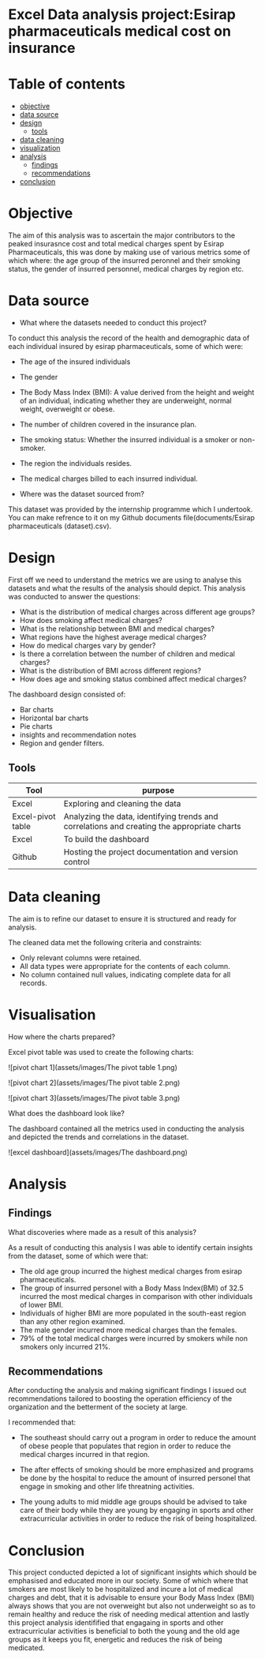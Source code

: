 # Excel Data analysis project:Esirap pharmaceuticals medical cost on insurance 


# Table of contents

- [objective](#objective)
- [data source](#datasource)
- [design](#design)
  - [tools](#tools)
- [data cleaning](#datacleaning)
- [visualization](#visualization)
- [analysis](#analysis)
  - [findings](#findings)
  - [recommendations](#recommendations)
- [conclusion](#conclusion)


# Objective 

The aim of this analysis was to ascertain the major contributors to the peaked insurasnce cost and total medical charges spent by Esirap Pharmaceuticals, this was done by making use of various metrics some of which where: the age group of the insurred peronnel and their smoking status, the gender of insurred personnel, medical charges by region etc.


# Data source

- What where the datasets needed to conduct this project?

To conduct this analysis the record of the health and demographic data of each individual insured by esirap pharmaceuticals, some of which were:

- The age of the insured individuals
- The gender
- The Body Mass Index (BMI): A value derived from the height and weight of an individual, indicating whether they are underweight, normal weight, overweight or obese.
- The number of children covered in the insurance plan.
- The smoking status: Whether the insurred individual is a smoker or non-smoker.
- The region the individuals resides.
- The medical charges billed to each insurred individual.

- Where was the dataset sourced from?

This dataset was provided by the internship programme which I undertook. You can make refrence to it on my Github documents file(documents/Esirap pharmaceuticals (dataset).csv).

# Design

First off we need to understand the metrics we are using to analyse this datasets and what the results of the analysis should depict. This analysis was conducted to answer the questions:

- What is the distribution of medical charges across different age groups?
- How does smoking affect medical charges?
- What is the relationship between BMI and medical charges?
- What regions have the highest average medical charges?
- How do medical charges vary by gender?
- Is there a correlation between the number of children and medical charges?
- What is the distribution of BMI across different regions?
- How does age and smoking status combined affect medical charges?

The dashboard design consisted of:

- Bar charts
- Horizontal bar charts
- Pie charts
- insights and recommendation notes
- Region and gender filters.

## Tools

|Tool | purpose |
|--- | ---|
|Excel | Exploring and cleaning the data |
|Excel-pivot table | Analyzing the data, identifying trends and correlations and creating the appropriate charts |
|Excel | To build the dashboard |
|Github | Hosting the project documentation and version control |

# Data cleaning 

The aim is to refine our dataset to ensure it is structured and ready for analysis. 

The cleaned data met the following criteria and constraints:

- Only relevant columns were retained.
- All data types were appropriate for the contents of each column.
- No column contained null values, indicating complete data for all records.

# Visualisation

How where the charts prepared?

Excel pivot table was used to create the following charts:



![pivot chart 1](assets/images/The pivot table 1.png)





![pivot chart 2](assets/images/The pivot table 2.png)




![pivot chart 3](assets/images/The pivot table 3.png)





What does the dashboard look like?

The dashboard contained all the metrics used in conducting the analysis and depicted the trends and correlations in the dataset.


![excel dashboard](assets/images/The dashboard.png)


# Analysis

## Findings 

What discoveries where made as a result of this analysis?

As a result of conducting this analysis I was able to identify certain insights from the dataset, some of which were that:

- The old age group incurred the highest medical charges from esirap pharmaceuticals.
- The group of insurred personel with a Body Mass Index(BMI) of 32.5 incurred the most medical charges in comparison with other individuals of lower BMI.
- Individuals of higher BMI are more populated in the south-east region than any other region examined.
- The male gender incurred more medical charges than the females.
- 79% of the total medical charges were incurred by smokers while non smokers only incurred 21%.
  

## Recommendations

After conducting the analysis and making significant findings I issued out recommendations tailored to boosting the operation efficiency of the organization and the betterment of the society at large. 

I recommended that:

- The southeast should carry out a program in order to reduce the amount of obese people that populates that region in order to reduce the medical charges incurred in that region.

- The after effects of smoking should be more emphasized and programs be done by the hospital to reduce the amount of insurred personel that engage in smoking and other life threatning activities.

- The young adults to mid middle age groups should be advised to take care of their body while they are young by engaging in sports and other extracurricular activities in order to reduce the risk of being hospitalized.


# Conclusion

This project conducted depicted a lot of significant insights which should be emphasised and educated more in our society. Some of which where that smokers are most likely to be hospitalized and incure a lot of medical charges and debt, that it is advisable to ensure your Body Mass Index (BMI) always shows that you are not overweight but also not underweight so as to remain healthy and reduce the risk of needing medical attention and lastly this project analysis identifified that engagaing in sports and other extracurricular activities is beneficial to both the young and the old age groups as it keeps you fit, energetic and reduces the risk of being medicated. 


